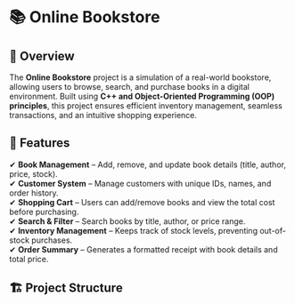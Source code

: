 # 📚 Online Bookstore  

## 📝 Overview  
The **Online Bookstore** project is a simulation of a real-world bookstore, allowing users to browse, search, and purchase books in a digital environment. Built using **C++ and Object-Oriented Programming (OOP) principles**, this project ensures efficient inventory management, seamless transactions, and an intuitive shopping experience.  

## 🚀 Features  
✔ **Book Management** – Add, remove, and update book details (title, author, price, stock).  
✔ **Customer System** – Manage customers with unique IDs, names, and order history.  
✔ **Shopping Cart** – Users can add/remove books and view the total cost before purchasing.  
✔ **Search & Filter** – Search books by title, author, or price range.  
✔ **Inventory Management** – Keeps track of stock levels, preventing out-of-stock purchases.  
✔ **Order Summary** – Generates a formatted receipt with book details and total price.  

## 🏗️ Project Structure  
